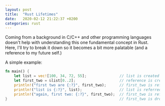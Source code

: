 ```yaml
---
layout: post
title:  "Rust Lifetimes"
date:   2020-02-12 21:22:37 +0200
categories: rust
---
```


Coming from a background in C/C++ and other programming languages doesn't help with understanding this one fundamental concept in Rust. Here, I'll try to break it down so it becomes a bit more palatable (and a reference to my future self.)

A simple example:

```rust
fn main() {
    let list = vec![100, 34, 72, 55];               // list is created
    let first_two = &list[0..2];                    // reference is created (first_two)
    println!("first two are {:?}", first_two);      // first_two is referred
    println!("list is {:?}", list);                 // list is referred
    println!("again, first two: {:?}", first_two);  // first_two is referred
}                                                   // first_two is dropped, then, list is dropped
```